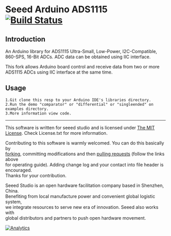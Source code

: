 # Seeed Arduino ADS1115  [![Build Status](https://travis-ci.com/Seeed-Studio/Seeed_Arduino_ADS1115.svg?branch=master)](https://travis-ci.com/Seeed-Studio/Seeed_Arduino_ADS1115)
## Introduction 

An Arduino library for ADS1115 Ultra-Small, Low-Power, I2C-Compatible, 860-SPS, 16-Bit ADCs. ADC data can be obtained using IIC interface.

This fork allows Arduino board control and receive data from two or more ADS1115 ADCs using IIC interface at the same time.

## Usage

    1.Git clone this resp to your Arduino IDE's libraries directory.
    2.Run the demo "comparator" or "differential" or "singleended" on examples directory.
    3.More information view code.
    
----

This software is written for seeed studio and is licensed under [The MIT License](http://opensource.org/licenses/mit-license.php). Check License.txt for more information.<br>

Contributing to this software is warmly welcomed. You can do this basically by<br>
[forking](https://help.github.com/articles/fork-a-repo), committing modifications and then [pulling requests](https://help.github.com/articles/using-pull-requests) (follow the links above<br>
for operating guide). Adding change log and your contact into file header is encouraged.<br>
Thanks for your contribution.

Seeed Studio is an open hardware facilitation company based in Shenzhen, China. <br>
Benefiting from local manufacture power and convenient global logistic system, <br>
we integrate resources to serve new era of innovation. Seeed also works with <br>
global distributors and partners to push open hardware movement.<br>


[![Analytics](https://ga-beacon.appspot.com/UA-46589105-3/grove-human-presence-sensor)](https://github.com/igrigorik/ga-beacon)
